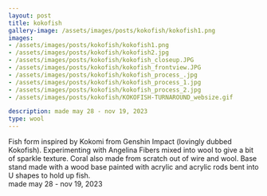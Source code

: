 ```yaml
---
layout: post
title: kokofish
gallery-image: /assets/images/posts/kokofish/kokofish1.png
images: 
- /assets/images/posts/kokofish/kokofish1.png
- /assets/images/posts/kokofish/kokofish2.jpg
- /assets/images/posts/kokofish/kokofish_closeup.JPG
- /assets/images/posts/kokofish/kokofish_frontview.JPG
- /assets/images/posts/kokofish/kokofish_process_.jpg
- /assets/images/posts/kokofish/kokofish_process_1.jpg
- /assets/images/posts/kokofish/kokofish_process_2.jpg
- /assets/images/posts/kokofish/KOKOFISH-TURNAROUND_websize.gif

description: made may 28 - nov 19, 2023
type: wool
---
```


Fish form inspired by Kokomi from Genshin Impact (lovingly dubbed Kokofish). Experimenting with Angelina Fibers mixed into wool to give a bit of sparkle texture. Coral also made from scratch out of wire and wool. Base stand made with a wood base painted with acrylic and acrylic rods bent into U shapes to hold up fish. <br>
made may 28 - nov 19, 2023

